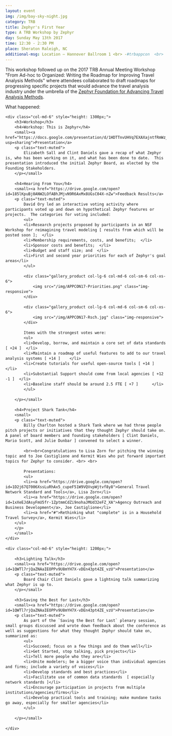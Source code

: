 ```yaml
---
layout: event
img: /img/bay-sky-night.jpg
category: TRB
title: Zephyr's First Year
type: A TRB Workshop by Zephyr
day: Sunday May 13th 2017
time: 12:30 - 2:30 PM
place: Sheraton Raleigh, NC
additional-msg: Location – Hannover Ballroom 1 <br> -#trbappcon  <br>  -#gozephyr
---
```


This workshop followed up on the 2017 TRB Annual Meeting Workshop "From Ad-hoc to Organized: Writing the Roadmap for Improving Travel Analysis Methods" where attendees collaborated to draft roadmaps for progressing specific projects that would advance the travel analysis industry under the umbrella of the [Zephyr Foundation for Advancing Travel Analysis Methods](http://zephyrtransport.org). 

What happened:

<div class="card-deck">

  	<div class="col-md-6" style="height: 1300px;">
    	<h3>Workshop</h3>
    	<h4>Workshop: This is Zephyr</h4>
    	<small><a href="https://docs.google.com/presentation/d/1HDTTnvUHVq7EXAXajntfRmWz_dnqhUvtDoV6jHDPVc0/edit?usp=sharing">Presentation</a>
    	<p class="text-muted">
    	    Elizabeth Sall and Clint Daniels gave a recap of what Zephyr is, who has been working on it, and what has been done to date.  This presentation introduced the initial Zephyr Board, as elected by the Founding Stakeholders.		
 		</p></small>

    	<h4>Hearing From You</h4>
    	<small><a href="https://drive.google.com/open?id=185lKpuBj0ANW2LOfABhJMjvN9R6AxMx8UGsC04X-nZw">Feedback Results</a>
    	<p class="text-muted">
    	    David Ory led an interactive voting activity where participants voted up and down on hypothetical Zephyr features or projects.  The categories for voting included:
            <ul>
            <li>Research projects proposed by participants in an NSF Workshop for reimagining travel modeling [ results from which will be posted soon ];  </li>
            <li>Membership requirements, costs, and benefits;  </li>
            <li>Sponsor costs and benefits;  </li>
            <li>Budget and staff size; and  </li>
            <li>First and second year priorities for each of Zephyr's goal areas</li>
            </ul>
            
            <div class="gallery_product col-lg-6 col-md-6 col-sm-6 col-xs-6">
                <img src="/img/APPCON17-Priorities.png" class="img-responsive">
            </div>
            
            <div class="gallery_product col-lg-6 col-md-6 col-sm-6 col-xs-6">
                <img src="/img/APPCON17-Rsch.jpg" class="img-responsive">
            </div>
            
            Items with the strongest votes were:  
            <ul>
            <li>Develop, borrow, and maintain a core set of data standards [ +24 ]  </li>
            <li>Maintain a roadmap of useful features to add to our travel analysis systems [ +14 ]    </li>
            <li>Create tutorials for useful open-source tools [ +14 ]  </li>
            <li>Substantial Support should come from local agencies [ +12 -1 ]  </li>
            <li>Baseline staff should be around 2.5 FTE [ +7 ]  	</li>
            </ul>
            
 		</p></small>
 		
 		<h4>Project Shark Tank</h4>
    	<small>
    	<p class="text-muted">
    	    Billy Charlton hosted a Shark Tank where we had three people pitch projects or initiatives that they thought Zephyr should take on.  A panel of board members and founding stakeholders [ Clint Daniels, Mario Scott, and Julie Dunbar ] convened to select a winner.

            <br><br>Congratulations to Lisa Zorn for pitching the winning topic and to Joe Castiglione and Kermit Wies who put forward important topics for Zephyr to consider. <br> <br>
            
            Presentations:
            <ul>
            <li><a href="https://drive.google.com/open?id=1D2j67Q7006XssLuRhAx5_cupeF51W9VQVvpWjtvf8y8">General Travel Network Standard and Tools</a>, Lisa Zorn</li>
            <li><a href="https://drive.google.com/open?id=1xXeEJdAsyFmU5fr-1ZptmmCdZi9nohaJMUd32eFZ_XA">Agency Outreach and Business Development</a>, Joe Castiglione</li>
            <li><a href="#">Rethinking what "complete" is in a Household Travel Survey</a>, Kermit Wies</li>
        </ul>
 		</p>
 		</small>
    </div>

    <div class="col-md-6" style="height: 1200px;">
    
    	<h3>Lighting Talk</h3>
    	<small><a href="https://drive.google.com/open?id=1QWTl7rjQaZNAaIEOPPv9U8mYH7X-vDEn43pt4ZE_vzU">Presentation</a>
    	<p class="text-muted">
    	    Board Chair Clint Daniels gave a lightning talk summarizing what Zephyr is up to.	
 		</p></small>

    	<h3>Saving the Best for Last</h3>
    	<small><a href="https://drive.google.com/open?id=1QWTl7rjQaZNAaIEOPPv9U8mYH7X-vDEn43pt4ZE_vzU">Presentation</a>
    	<p class="text-muted">
    	    As part of the `Saving the Best for Last` plenary session, small groups discussed and wrote down feedback about the conference as well as suggestions for what they thought Zephyr should take on, summarized as:
    	    <ul>
            <li>Succeed; focus on a few things and do them well</li>
            <li>Get Started, stop talking, pick projects</li>
            <li>Tell more people who they are</li>
            <li>Unite modelers; be a bigger voice than individual agencies and firms; include a variety of voices</li>
            <li>Develop standards and best practices</li>
            <li>Facilitate use of common data standards  [ especially network standards ]</li>
            <li>Encourage participation in projects from multiple institutions/agencies/firms</li>
            <li>Develop practical tools and training; make mundane tasks go away, especially for smaller agencies</li>
            </ul>
    	    
 		</p></small>

    </div>
</div>




